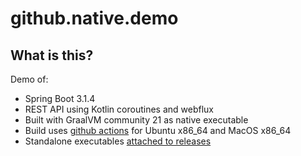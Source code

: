 # github.native.demo

## What is this?

Demo of:
- Spring Boot 3.1.4
- REST API using Kotlin coroutines and webflux
- Built with GraalVM community 21 as native executable
- Build uses [github actions](https://github.com/aaronriekenberg/github.native.demo/actions) for Ubuntu x86_64 and MacOS x86_64
- Standalone executables [attached to releases](https://github.com/aaronriekenberg/github.native.demo/releases)
